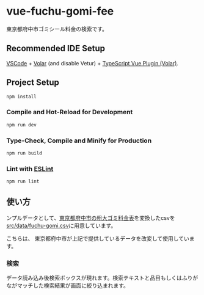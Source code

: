 # vue-fuchu-gomi-fee

東京都府中市ゴミシール料金の検索です。

## Recommended IDE Setup

[VSCode](https://code.visualstudio.com/) + [Volar](https://marketplace.visualstudio.com/items?itemName=Vue.volar) (and disable Vetur) + [TypeScript Vue Plugin (Volar)](https://marketplace.visualstudio.com/items?itemName=Vue.vscode-typescript-vue-plugin).

## Project Setup

```sh
npm install
```

### Compile and Hot-Reload for Development

```sh
npm run dev
```

### Type-Check, Compile and Minify for Production

```sh
npm run build
```

### Lint with [ESLint](https://eslint.org/)

```sh
npm run lint
```

## 使い方
ンプルデータとして、[東京都府中市の粗大ゴミ料金表](https://www.city.fuchu.tokyo.jp/kurashi/gomirisaikuru/dashikata/sodaigomi/sodaigomidasikata.html)を変換したcsvを
[src/data/fuchu-gomi.csv](src/data/fuchu-gomi.csv)に用意しています。

こちらは、 東京都府中市が上記で提供しているデータを改変して使用しています。

### 検索
データ読み込み後検索ボックスが現れます。検索テキストと品目もしくはふりがながマッチした検索結果が画面に絞り込まれます。
